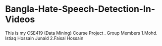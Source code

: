 # Bangla-Hate-Speech-Detection-In-Videos
This is my CSE419 (Data Mining) Course Project .
Group Members
 1.Mohd. Istiaq Hossain Junaid
 2.Faisal Hossain 
